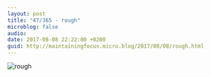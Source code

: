 ```yaml
---
layout: post
title: "47/365 - rough"
microblog: false
audio: 
date: 2017-08-08 22:22:00 +0200
guid: http://maintainingfocus.micro.blog/2017/08/08/rough.html
---
```

![rough](https://f000.backblazeb2.com/file/Roel-Share/rough.jpg)
